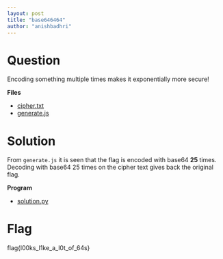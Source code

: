```yaml
---
layout: post
title: "base646464"
author: "anishbadhri"
---
```


# Question

Encoding something multiple times makes it exponentially more secure!

**Files**
- [cipher.txt](assets/sanity-check/cipher.txt)
- [generate.js](assets/sanity-check/generate.js)

# Solution

From `generate.js` it is seen that the flag is encoded with base64 **25** times. Decoding with base64 25 times on the cipher text gives back the original flag.

**Program**
- [solution.py](assets/sanity-check/solution.py)

# Flag
flag{l00ks_l1ke_a_l0t_of_64s}
